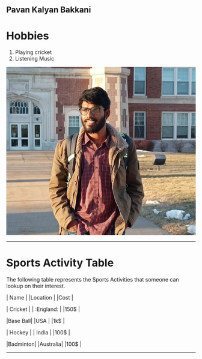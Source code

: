 ## Pavan Kalyan Bakkani
# Hobbies
   1. Playing cricket
   2. Listening Music

![Pavan Kalyan](https://github.com/pavankalyanbakkani/assignment2--Bakkani/blob/main/Pavan.jpeg)



----

# Sports Activity Table


The following table represents the Sports Activities that someone can lookup on their interest.
 
   | Name    |   |Location |    |Cost |

   | Cricket |   | :England: |    |150$ |

   |Base Ball|   |USA      |    |1k$  |

   | Hockey  |   | India   |    |100$ |

   |Badminton|   |Australia|    |100$ |

----


